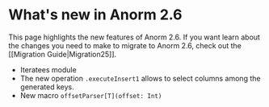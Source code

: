 # What's new in Anorm 2.6

This page highlights the new features of Anorm 2.6. If you want learn about the changes you need to make to migrate to Anorm 2.6, check out the [[Migration Guide|Migration25]].

- Iteratees module
- The new operation `.executeInsert1` allows to select columns among the generated keys.
- New macro `offsetParser[T](offset: Int)`